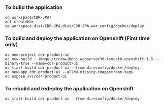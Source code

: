 ### To build the application
    cd workspace/CDR-JPA/
    ant createWar
    cp workspace.dist/CDR-JPA.dist/CDR-JPA.war config/docker/deploy

### To build and deploy the application on Openshift (First time only)

    oc new-project cdr-product-ui
    oc new-build --image-stream=jboss-webserver30-tomcat8-openshift:1.3 --binary=true --name=cdr-product-ui
    oc start-build cdr-product-ui --from-dir=config/docker/deploy
    oc new-app cdr-product-ui --allow-missing-imagestream-tags
    oc expose svc/cdr-product-ui

### To rebuild and redeploy the application on Openshift

    oc start-build cdr-product-ui --from-dir=config/docker/deploy
